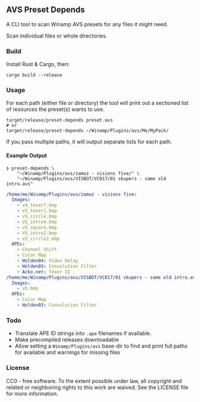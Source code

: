 ## AVS Preset Depends

A CLI tool to scan Winamp AVS presets for any files it might need.

Scan individual files or whole directories.

### Build

Install Rust & Cargo, then:

```shell
cargo build --release
```

### Usage

For each path (either file or directory) the tool will print out a sectioned list of
resources the preset(s) wants to use.

```shell
target/release/preset-depends preset.avs
# or
target/release/preset-depends ~/Winamp/Plugins/avs/Me/MyPack/
```

If you pass multiple paths, it will output separate lists for each path.

#### Example Output

```shell
❯ preset-depends \
    "~/Winamp/Plugins/avs/zamuz - visions five/" \
    "~/Winamp/Plugins/avs/VISBOT/VC017/01 skupers - same old intro.avs"
```
```yaml
/home/me/Winamp/Plugins/avs/zamuz - visions five:
  Images:
    - v4_texer7.bmp
    - v5_texer1.bmp
    - v5_circle.bmp
    - V5_intro4.bmp
    - v5_square.bmp
    - V5_intro2.bmp
    - v5_circle2.bmp
  APEs:
    - Channel Shift
    - Color Map
    - Holden04: Video Delay
    - Holden03: Convolution Filter
    - Acko.net: Texer II
/home/me/Winamp/Plugins/avs/VISBOT/VC017/01 skupers - same old intro.avs:
  Images:
    - vb.bmp
  APEs:
    - Color Map
    - Holden03: Convolution Filter
```

### Todo

- Translate APE ID strings into `.ape` filenames if available.
- Make precompiled releases downloadable
- Allow setting a `Winamp/Plugins/avs` base-dir to find and print full paths for available and warnings for missing files

### License

CC0 - free software.
To the extent possible under law, all copyright and related or neighboring
rights to this work are waived. See the LICENSE file for more information.
